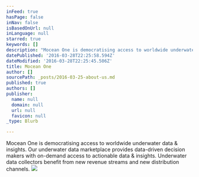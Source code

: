 ```yaml
---
inFeed: true
hasPage: false
inNav: false
isBasedOnUrl: null
inLanguage: null
starred: true
keywords: []
description: "Mocean One is democratising access to worldwide underwater data & insights.\_Our underwater data marketplace provides data-driven decision makers with on-demand access to actionable data & insights. Underwater data collectors benefit from new revenue streams and new distribution channels."
datePublished: '2016-03-28T22:25:58.594Z'
dateModified: '2016-03-28T22:25:45.506Z'
title: Mocean One
author: []
sourcePath: _posts/2016-03-25-about-us.md
published: true
authors: []
publisher:
  name: null
  domain: null
  url: null
  favicon: null
_type: Blurb

---
```

Mocean One is democratising access to worldwide underwater data & insights. Our underwater data marketplace provides data-driven decision makers with on-demand access to actionable data & insights. Underwater data collectors benefit from new revenue streams and new distribution channels.
![](https://the-grid-user-content.s3-us-west-2.amazonaws.com/7b9bbb6a-ef1c-4bf9-a690-4b8e04b06387.jpg)